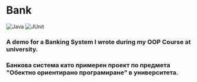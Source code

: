 # Bank
![Java](https://custom-icon-badges.demolab.com/badge/Java-007396.svg?logo=java&logoColor=white) 
![JUnit](https://custom-icon-badges.demolab.com/badge/JUnit-25A162.svg?logo=check-circle&logoColor=white)

### A demo for a Banking System I wrote during my OOP Course at university.
### Банкова система като примерен проект по предмета "Обектно ориентирано програмиране" в университета.
